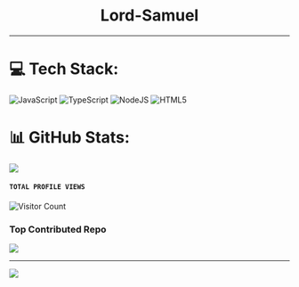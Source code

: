 <h1 align="center"> Lord-Samuel </h1>
<p align="center">  
  
***

# 💻 Tech Stack:
![JavaScript](https://img.shields.io/badge/javascript-%23323330.svg?style=for-the-badge&logo=javascript&logoColor=%23F7DF1E) ![TypeScript](https://img.shields.io/badge/typescript-%23007ACC.svg?style=for-the-badge&logo=typescript&logoColor=white) ![NodeJS](https://img.shields.io/badge/node.js-6DA55F?style=for-the-badge&logo=node.js&logoColor=white) ![HTML5](https://img.shields.io/badge/html5-%23E34F26.svg?style=for-the-badge&logo=html5&logoColor=white)


  

# 📊 GitHub Stats:
![](https://github-readme-stats.vercel.app/api?username=Lord-Samuel&theme=dark&hide_border=false&include_all_commits=false&count_private=false)<br/>


  #### ```TOTAL PROFILE VIEWS ```
![Visitor Count](https://profile-counter.glitch.me/Lord-Samuel/count.svg)

###  Top Contributed Repo
![](https://github-contributor-stats.vercel.app/api?username=Lord-Samuel&limit=5&theme=dark&combine_all_yearly_contributions=true)

---
[![](https://visitcount.itsvg.in/api?id=Lord-Samuel&icon=6&color=1)](https://visitcount.itsvg.in)
